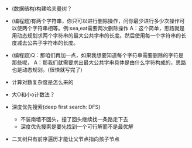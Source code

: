 * (数据结构)构建哈夫曼树？
* (编程题)有两个字符串，你只可以进行删除操作，问你最少进行多少次操作可以使两个字符串相等。例:sea,eat需要两次删除操作 A：这个简单，思路就是用动态规划求两个字符串的最大公共字串的长度。然后使用每一个字符串的长度减去公共子字符串的长度。
* (编程题)Q：那咱们再加一点，如果我想要知道每个字符串需要删除的字符是那些呢， A：那我们就需要求出最大公共字串具体是由什么字符构成的，思路也是动态规划。(很快就写完了)
* 计算对数复杂度是怎么来的
* 大O和小o计数法？
* 深度优先搜索(deep first search: DFS)
  * 不装南墙不回头，撞了回头继续找一条路走下去
  * 深度优先搜索是要先找到一个可行解而不是最优解

* 二叉树只有前序遍历才能让父节点指向孩子节点